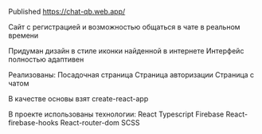Published https://chat-qb.web.app/

Сайт с регистрацией и возможностью общаться в чате в реальном времени

Придуман дизайн в стиле иконки найденной в интернете
Интерфейс полностью адаптивен

Реализованы:
Посадочная страница
Страница авторизации
Страница с чатом

В качестве основы взят create-react-app

В проекте использованы технологии:
React
Typescript
Firebase
React-firebase-hooks
React-router-dom
SCSS
